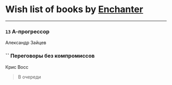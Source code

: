 # Wish list of books by [Enchanter](https://plus.google.com/u/0/100275284640928997494/)
---

### `13` А-прогрессор
Александр Зайцев

### `` Переговоры без компромиссов
Крис Восс
> В очереди

